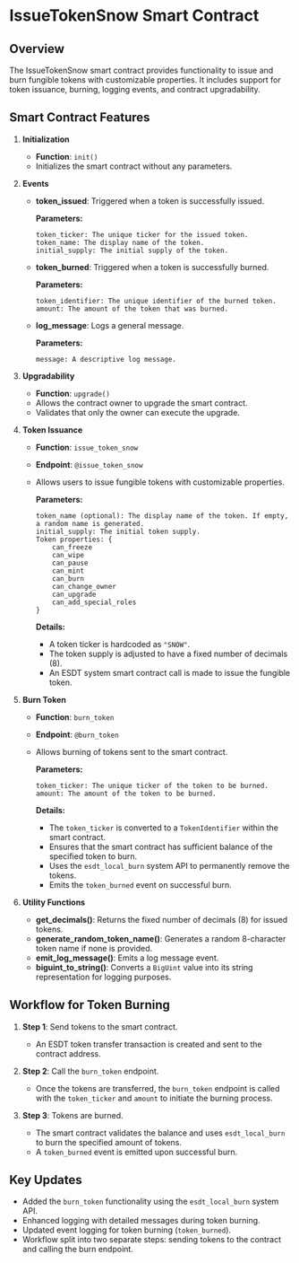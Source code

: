 # IssueTokenSnow Smart Contract

## Overview

The IssueTokenSnow smart contract provides functionality to issue and burn fungible tokens with customizable properties. It includes support for token issuance, burning, logging events, and contract upgradability.

## Smart Contract Features

1. **Initialization**
   - **Function**: `init()`
   - Initializes the smart contract without any parameters.

2. **Events**
   - **token_issued**: Triggered when a token is successfully issued.
     
     **Parameters:**
     ```
     token_ticker: The unique ticker for the issued token.
     token_name: The display name of the token.
     initial_supply: The initial supply of the token.
     ```

   - **token_burned**: Triggered when a token is successfully burned.
     
     **Parameters:**
     ```
     token_identifier: The unique identifier of the burned token.
     amount: The amount of the token that was burned.
     ```

   - **log_message**: Logs a general message.
     
     **Parameters:**
     ```
     message: A descriptive log message.
     ```

3. **Upgradability**
   - **Function**: `upgrade()`
   - Allows the contract owner to upgrade the smart contract.
   - Validates that only the owner can execute the upgrade.

4. **Token Issuance**
   - **Function**: `issue_token_snow`
   - **Endpoint**: `@issue_token_snow`
   - Allows users to issue fungible tokens with customizable properties.

     **Parameters:**
     ```
     token_name (optional): The display name of the token. If empty, a random name is generated.
     initial_supply: The initial token supply.
     Token properties: {
         can_freeze
         can_wipe
         can_pause
         can_mint
         can_burn
         can_change_owner
         can_upgrade
         can_add_special_roles
     }
     ```
     **Details:**
     - A token ticker is hardcoded as `"SNOW"`.
     - The token supply is adjusted to have a fixed number of decimals (8).
     - An ESDT system smart contract call is made to issue the fungible token.

5. **Burn Token**
   - **Function**: `burn_token`
   - **Endpoint**: `@burn_token`
   - Allows burning of tokens sent to the smart contract.
     
     **Parameters:**
     ```
     token_ticker: The unique ticker of the token to be burned.
     amount: The amount of the token to be burned.
     ```
     **Details:**
     - The `token_ticker` is converted to a `TokenIdentifier` within the smart contract.
     - Ensures that the smart contract has sufficient balance of the specified token to burn.
     - Uses the `esdt_local_burn` system API to permanently remove the tokens.
     - Emits the `token_burned` event on successful burn.

6. **Utility Functions**
   - **get_decimals()**: Returns the fixed number of decimals (8) for issued tokens.
   - **generate_random_token_name()**: Generates a random 8-character token name if none is provided.
   - **emit_log_message()**: Emits a log message event.
   - **biguint_to_string()**: Converts a `BigUint` value into its string representation for logging purposes.

## Workflow for Token Burning

1. **Step 1**: Send tokens to the smart contract.
   - An ESDT token transfer transaction is created and sent to the contract address.
   
2. **Step 2**: Call the `burn_token` endpoint.
   - Once the tokens are transferred, the `burn_token` endpoint is called with the `token_ticker` and `amount` to initiate the burning process.

3. **Step 3**: Tokens are burned.
   - The smart contract validates the balance and uses `esdt_local_burn` to burn the specified amount of tokens.
   - A `token_burned` event is emitted upon successful burn.

## Key Updates
- Added the `burn_token` functionality using the `esdt_local_burn` system API.
- Enhanced logging with detailed messages during token burning.
- Updated event logging for token burning (`token_burned`).
- Workflow split into two separate steps: sending tokens to the contract and calling the burn endpoint.